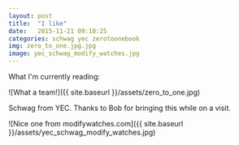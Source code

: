 ```yaml
---
layout: post
title:  "I like"
date:   2015-11-21 09:10:25
categories: schwag yec zerotoonebook
img: zero_to_one.jpg.jpg
image: yec_schwag_modify_watches.jpg
---
```


What I'm currently reading:

![What a team!]({{ site.baseurl }}/assets/zero_to_one.jpg)

Schwag from YEC. Thanks to Bob for bringing this while on a visit.

![Nice one from modifywatches.com]({{ site.baseurl }}/assets/yec_schwag_modify_watches.jpg)

